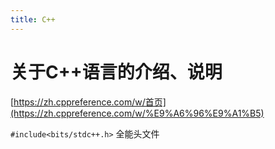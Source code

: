 ```yaml
---
title: C++
---
```


# 关于C++语言的介绍、说明

[https://zh.cppreference.com/w/首页](https://zh.cppreference.com/w/%E9%A6%96%E9%A1%B5)

`#include<bits/stdc++.h>` 全能头文件